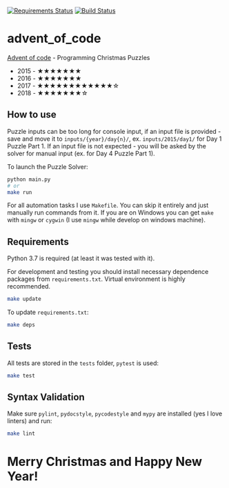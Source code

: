 [![Requirements Status](https://requires.io/github/lancelote/advent_of_code/requirements.svg?branch=master)](https://requires.io/github/lancelote/advent_of_code/requirements/?branch=master)
[![Build Status](https://travis-ci.org/lancelote/advent_of_code.svg?branch=master)](https://travis-ci.org/lancelote/advent_of_code)

# advent_of_code

[Advent of code](http://adventofcode.com/) - Programming Christmas Puzzles

- 2015 - ★★★★★★★
- 2016 - ★★★★★★★
- 2017 - ★★★★★★★★★★★★☆
- 2018 - ★★★★★★★☆

## How to use

Puzzle inputs can be too long for console input, if an input file is provided - save and move it to `inputs/{year}/day{n}/`, ex. `inputs/2015/day1/` for Day 1 Puzzle Part 1. If an input file is not expected - you will be asked by the solver for manual input (ex. for Day 4 Puzzle Part 1).

To launch the Puzzle Solver:
```bash
python main.py
# or
make run
```

For all automation tasks I use `Makefile`. You can skip it entirely and just manually run commands from it. If you are on Windows you can get `make` with `mingw` or `cygwin` (I use `mingw` while develop on windows machine).

## Requirements

Python 3.7 is required (at least it was tested with it).

For development and testing you should install necessary dependence packages from `requirements.txt`. Virtual environment is highly recommended.

```bash
make update
```

To update `requirements.txt`:

```bash
make deps
```

## Tests

All tests are stored in the `tests` folder, `pytest` is used:

```bash
make test
```

## Syntax Validation

Make sure `pylint`, `pydocstyle`, `pycodestyle` and `mypy` are installed (yes I love linters) and run:

```bash
make lint
```

# Merry Christmas and Happy New Year!
